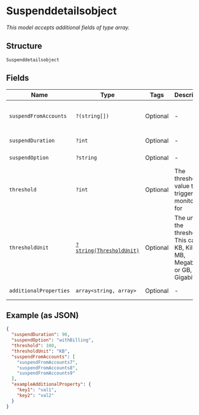 
# Suspenddetailsobject

*This model accepts additional fields of type array.*

## Structure

`Suspenddetailsobject`

## Fields

| Name | Type | Tags | Description | Getter | Setter |
|  --- | --- | --- | --- | --- | --- |
| `suspendFromAccounts` | `?(string[])` | Optional | - | getSuspendFromAccounts(): ?array | setSuspendFromAccounts(?array suspendFromAccounts): void |
| `suspendDuration` | `?int` | Optional | - | getSuspendDuration(): ?int | setSuspendDuration(?int suspendDuration): void |
| `suspendOption` | `?string` | Optional | - | getSuspendOption(): ?string | setSuspendOption(?string suspendOption): void |
| `threshold` | `?int` | Optional | The threshold value the trigger monitors for | getThreshold(): ?int | setThreshold(?int threshold): void |
| `thresholdUnit` | [`?string(ThresholdUnit)`](../../doc/models/threshold-unit.md) | Optional | The units of the threshold. This can be KB, Kilobits, MB, Megabits, or GB, Gigabits | getThresholdUnit(): ?string | setThresholdUnit(?string thresholdUnit): void |
| `additionalProperties` | `array<string, array>` | Optional | - | findAdditionalProperty(string key): array | additionalProperty(string key, array value): void |

## Example (as JSON)

```json
{
  "suspendDuration": 90,
  "suspendOption": "withBilling",
  "threshold": 100,
  "thresholdUnit": "KB",
  "suspendFromAccounts": [
    "suspendFromAccounts7",
    "suspendFromAccounts8",
    "suspendFromAccounts9"
  ],
  "exampleAdditionalProperty": {
    "key1": "val1",
    "key2": "val2"
  }
}
```

